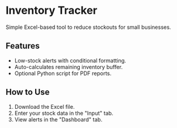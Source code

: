 # Inventory Tracker  
Simple Excel-based tool to reduce stockouts for small businesses.  

## Features  
- Low-stock alerts with conditional formatting.  
- Auto-calculates remaining inventory buffer.  
- Optional Python script for PDF reports.  

## How to Use  
1. Download the Excel file.  
2. Enter your stock data in the "Input" tab.  
3. View alerts in the "Dashboard" tab.  
